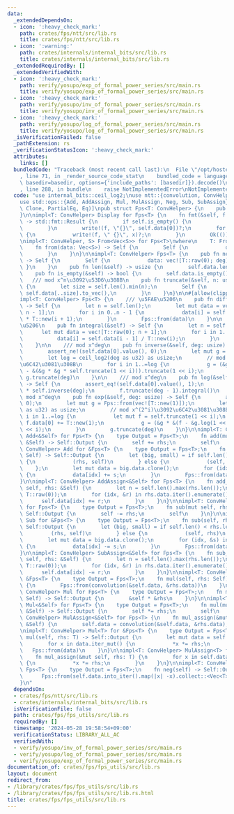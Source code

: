 ```yaml
---
data:
  _extendedDependsOn:
  - icon: ':heavy_check_mark:'
    path: crates/fps/ntt/src/lib.rs
    title: crates/fps/ntt/src/lib.rs
  - icon: ':warning:'
    path: crates/internals/internal_bits/src/lib.rs
    title: crates/internals/internal_bits/src/lib.rs
  _extendedRequiredBy: []
  _extendedVerifiedWith:
  - icon: ':heavy_check_mark:'
    path: verify/yosupo/exp_of_formal_power_series/src/main.rs
    title: verify/yosupo/exp_of_formal_power_series/src/main.rs
  - icon: ':heavy_check_mark:'
    path: verify/yosupo/inv_of_formal_power_series/src/main.rs
    title: verify/yosupo/inv_of_formal_power_series/src/main.rs
  - icon: ':heavy_check_mark:'
    path: verify/yosupo/log_of_formal_power_series/src/main.rs
    title: verify/yosupo/log_of_formal_power_series/src/main.rs
  _isVerificationFailed: false
  _pathExtension: rs
  _verificationStatusIcon: ':heavy_check_mark:'
  attributes:
    links: []
  bundledCode: "Traceback (most recent call last):\n  File \"/opt/hostedtoolcache/Python/3.10.14/x64/lib/python3.10/site-packages/onlinejudge_verify/documentation/build.py\"\
    , line 71, in _render_source_code_stat\n    bundled_code = language.bundle(stat.path,\
    \ basedir=basedir, options={'include_paths': [basedir]}).decode()\n  File \"/opt/hostedtoolcache/Python/3.10.14/x64/lib/python3.10/site-packages/onlinejudge_verify/languages/rust.py\"\
    , line 288, in bundle\n    raise NotImplementedError\nNotImplementedError\n"
  code: "use internal_bits::ceil_log2;\nuse ntt::{convolution, ConvHelper};\nuse std::fmt::Display;\n\
    use std::ops::{Add, AddAssign, Mul, MulAssign, Neg, Sub, SubAssign};\n\n#[derive(Debug,\
    \ Clone, PartialEq, Eq)]\npub struct Fps<T: ConvHelper> {\n    pub data: Vec<T>,\n\
    }\n\nimpl<T: ConvHelper> Display for Fps<T> {\n    fn fmt(&self, f: &mut std::fmt::Formatter<'_>)\
    \ -> std::fmt::Result {\n        if self.is_empty() {\n            return Ok(());\n\
    \        }\n        write!(f, \"{}\", self.data[0])?;\n        for x in self.data.iter().skip(1)\
    \ {\n            write!(f, \" {}\", x)?;\n        }\n        Ok(())\n    }\n}\n\
    \nimpl<T: ConvHelper, S> From<Vec<S>> for Fps<T>\nwhere\n    T: From<S>,\n{\n\
    \    fn from(data: Vec<S>) -> Self {\n        Self {\n            data: data.into_iter().map(T::from).collect(),\n\
    \        }\n    }\n}\n\nimpl<T: ConvHelper> Fps<T> {\n    pub fn new(deg: usize)\
    \ -> Self {\n        Self {\n            data: vec![T::raw(0); deg],\n       \
    \ }\n    }\n    pub fn len(&self) -> usize {\n        self.data.len()\n    }\n\
    \    pub fn is_empty(&self) -> bool {\n        self.data.is_empty()\n    }\n \
    \   /// mod x^n\u3092\u53D6\u308B\n    pub fn truncate(&self, n: usize) -> Self\
    \ {\n        let size = self.len().min(n);\n        Self {\n            data:\
    \ self.data[..size].to_vec(),\n        }\n    }\n}\n\n#[allow(clippy::needless_range_loop)]\n\
    impl<T: ConvHelper> Fps<T> {\n    /// \u5FAE\u5206\n    pub fn differential(&self)\
    \ -> Self {\n        let n = self.len();\n        let mut data = vec![T::raw(0);\
    \ n - 1];\n        for i in 0..n - 1 {\n            data[i] = self.data[i + 1]\
    \ * T::new(i + 1);\n        }\n        Fps::from(data)\n    }\n\n    /// \u7A4D\
    \u5206\n    pub fn integral(&self) -> Self {\n        let n = self.len();\n  \
    \      let mut data = vec![T::raw(0); n + 1];\n        for i in 1..n + 1 {\n \
    \           data[i] = self.data[i - 1] / T::new(i);\n        }\n        Fps::from(data)\n\
    \    }\n\n    /// mod x^deg\n    pub fn inverse(&self, deg: usize) -> Self {\n\
    \        assert_ne!(self.data[0].value(), 0);\n        let mut g = Fps::from(vec![self.data[0].inv()]);\n\
    \        let log = ceil_log2(deg as u32) as usize;\n        // mod x^(2^i)\u3092\
    \u6C42\u3081\u308B\n        for i in 1..=log {\n            g = (&g * T::new(2)\
    \ - &(&g * &g * self.truncate(1 << i))).truncate(1 << i);\n        }\n       \
    \ g.truncate(deg)\n    }\n\n    /// mod x^deg\n    pub fn log(&self, deg: usize)\
    \ -> Self {\n        assert_eq!(self.data[0].value(), 1);\n        let f = self.differential()\
    \ * self.inverse(deg);\n        f.truncate(deg - 1).integral()\n    }\n\n    ///\
    \ mod x^deg\n    pub fn exp(&self, deg: usize) -> Self {\n        assert_eq!(self.data[0].value(),\
    \ 0);\n        let mut g = Fps::from(vec![T::new(1)]);\n        let log = ceil_log2(deg\
    \ as u32) as usize;\n        // mod x^(2^i)\u3092\u6C42\u3081\u308B\n        for\
    \ i in 1..=log {\n            let mut f = self.truncate(1 << i);\n           \
    \ f.data[0] += T::new(1);\n            g = (&g * &(f - &g.log(1 << i))).truncate(1\
    \ << i);\n        }\n        g.truncate(deg)\n    }\n}\n\nimpl<T: ConvHelper>\
    \ Add<&Self> for Fps<T> {\n    type Output = Fps<T>;\n    fn add(mut self, rhs:\
    \ &Self) -> Self::Output {\n        self += rhs;\n        self\n    }\n}\n\nimpl<T:\
    \ ConvHelper> Add for &Fps<T> {\n    type Output = Fps<T>;\n    fn add(self, rhs:\
    \ Self) -> Self::Output {\n        let (big, small) = if self.len() < rhs.len()\
    \ {\n            (rhs, self)\n        } else {\n            (self, rhs)\n    \
    \    };\n        let mut data = big.data.clone();\n        for (idx, &s) in small.data.iter().enumerate()\
    \ {\n            data[idx] += s;\n        }\n        Fps::from(data)\n    }\n\
    }\n\nimpl<T: ConvHelper> AddAssign<&Self> for Fps<T> {\n    fn add_assign(&mut\
    \ self, rhs: &Self) {\n        let n = self.len().max(rhs.len());\n        self.data.resize(n,\
    \ T::raw(0));\n        for (idx, &r) in rhs.data.iter().enumerate() {\n      \
    \      self.data[idx] += r;\n        }\n    }\n}\n\nimpl<T: ConvHelper> Sub<&Self>\
    \ for Fps<T> {\n    type Output = Fps<T>;\n    fn sub(mut self, rhs: &Self) ->\
    \ Self::Output {\n        self -= rhs;\n        self\n    }\n}\n\nimpl<T: ConvHelper>\
    \ Sub for &Fps<T> {\n    type Output = Fps<T>;\n    fn sub(self, rhs: Self) ->\
    \ Self::Output {\n        let (big, small) = if self.len() < rhs.len() {\n   \
    \         (rhs, self)\n        } else {\n            (self, rhs)\n        };\n\
    \        let mut data = big.data.clone();\n        for (idx, &s) in small.data.iter().enumerate()\
    \ {\n            data[idx] -= s;\n        }\n        Fps::from(data)\n    }\n\
    }\n\nimpl<T: ConvHelper> SubAssign<&Self> for Fps<T> {\n    fn sub_assign(&mut\
    \ self, rhs: &Self) {\n        let n = self.len().max(rhs.len());\n        self.data.resize(n,\
    \ T::raw(0));\n        for (idx, &r) in rhs.data.iter().enumerate() {\n      \
    \      self.data[idx] -= r;\n        }\n    }\n}\n\nimpl<T: ConvHelper> Mul for\
    \ &Fps<T> {\n    type Output = Fps<T>;\n    fn mul(self, rhs: Self) -> Self::Output\
    \ {\n        Fps::from(convolution(&self.data, &rhs.data))\n    }\n}\n\nimpl<T:\
    \ ConvHelper> Mul for Fps<T> {\n    type Output = Fps<T>;\n    fn mul(self, rhs:\
    \ Self) -> Self::Output {\n        &self * &rhs\n    }\n}\n\nimpl<T: ConvHelper>\
    \ Mul<&Self> for Fps<T> {\n    type Output = Fps<T>;\n    fn mul(mut self, rhs:\
    \ &Self) -> Self::Output {\n        self *= rhs;\n        self\n    }\n}\n\nimpl<T:\
    \ ConvHelper> MulAssign<&Self> for Fps<T> {\n    fn mul_assign(&mut self, rhs:\
    \ &Self) {\n        self.data = convolution(&self.data, &rhs.data);\n    }\n}\n\
    \nimpl<T: ConvHelper> Mul<T> for &Fps<T> {\n    type Output = Fps<T>;\n    fn\
    \ mul(self, rhs: T) -> Self::Output {\n        let mut data = self.data.clone();\n\
    \        for x in data.iter_mut() {\n            *x *= rhs;\n        }\n     \
    \   Fps::from(data)\n    }\n}\n\nimpl<T: ConvHelper> MulAssign<T> for Fps<T> {\n\
    \    fn mul_assign(&mut self, rhs: T) {\n        for x in self.data.iter_mut()\
    \ {\n            *x *= rhs;\n        }\n    }\n}\n\nimpl<T: ConvHelper> Neg for\
    \ Fps<T> {\n    type Output = Fps<T>;\n    fn neg(self) -> Self::Output {\n  \
    \      Fps::from(self.data.into_iter().map(|x| -x).collect::<Vec<T>>())\n    }\n\
    }\n"
  dependsOn:
  - crates/fps/ntt/src/lib.rs
  - crates/internals/internal_bits/src/lib.rs
  isVerificationFile: false
  path: crates/fps/fps_utils/src/lib.rs
  requiredBy: []
  timestamp: '2024-05-28 19:58:54+09:00'
  verificationStatus: LIBRARY_ALL_AC
  verifiedWith:
  - verify/yosupo/inv_of_formal_power_series/src/main.rs
  - verify/yosupo/log_of_formal_power_series/src/main.rs
  - verify/yosupo/exp_of_formal_power_series/src/main.rs
documentation_of: crates/fps/fps_utils/src/lib.rs
layout: document
redirect_from:
- /library/crates/fps/fps_utils/src/lib.rs
- /library/crates/fps/fps_utils/src/lib.rs.html
title: crates/fps/fps_utils/src/lib.rs
---
```

